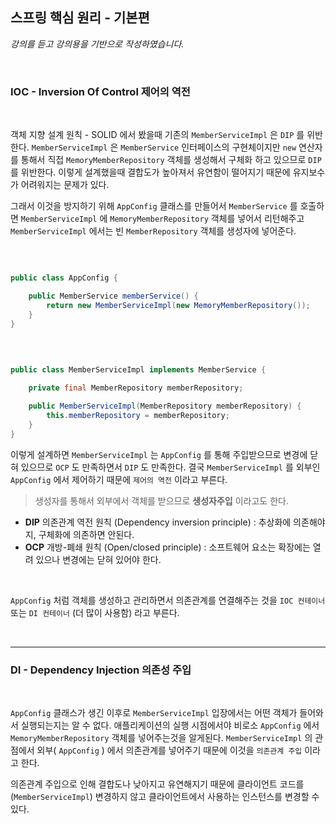 ## 스프링 핵심 원리 - 기본편
_강의를 듣고 강의용을 기반으로 작성하였습니다._

<br>

### IOC - Inversion Of Control 제어의 역전

<br>

객체 지향 설계 원칙 - SOLID 에서 봤을때 기존의 `MemberServiceImpl` 은 `DIP` 를 위반한다. `MemberServiceImpl` 은 `MemberService` 
인터페이스의 구현체이지만 `new` 연산자를 통해서 직접 `MemoryMemberRepository` 객체를 생성해서 구체화 하고 있으므로 `DIP` 를 위반한다. 이렇게 
설계했을때 결합도가 높아져서 유연함이 떨어지기 때문에 유지보수가 어려워지는 문제가 있다.   

그래서 이것을 방지하기 위해 `AppConfig` 클래스를 만들어서 `MemberService` 를 호출하면 `MemberServiceImpl` 에 `MemoryMemberRepository`
객체를 넣어서 리턴해주고 `MemberServiceImpl` 에서는 빈 `MemberRepository` 객체를 생성자에 넣어준다.

<br>

````java

public class AppConfig {

    public MemberService memberService() {
        return new MemberServiceImpl(new MemoryMemberRepository());
    }
}

````

<br>

```java

public class MemberServiceImpl implements MemberService {

    private final MemberRepository memberRepository;

    public MemberServiceImpl(MemberRepository memberRepository) {
        this.memberRepository = memberRepository;
    }
}

```

이렇게 설계하면 `MemberServiceImpl` 는 `AppConfig` 를 통해 주입받으므로 변경에 닫혀 있으므로 `OCP` 도 만족하면서 `DIP` 도 만족한다. 결국
`MemberServiceImpl` 를 외부인 `AppConfig` 에서 제어하기 때문에 `제어의 역전` 이라고 부른다.
> 생성자를 통해서 외부에서 객체를 받으므로 **생성자주입** 이라고도 한다.

- **DIP** 의존관계 역전 원칙 (Dependency inversion principle) : 추상화에 의존해야지, 구체화에 의존하면 안된다.
- **OCP** 개방-폐쇄 원칙 (Open/closed principle) : 소프트웨어 요소는 확장에는 열려 있으나 변경에는 닫혀 있어야 한다.

<br>

`AppConfig` 처럼 객체를 생성하고 관리하면서 의존관계를 연결해주는 것을 `IOC 컨테이너` 또는 `DI 컨테이너` (더 많이 사용함) 라고 부른다.

<br>
<hr>


### DI - Dependency Injection 의존성 주입

<br>

`AppConfig` 클래스가 생긴 이후로 `MemberServiceImpl` 입장에서는 어떤 객체가 들어와서 실행되는지는 알 수 없다. 애플리케이션의 실행 시점에서야 
비로소 `AppConfig` 에서 `MemoryMemberRepository` 객체를 넣어주는것을 알게된다. `MemberServiceImpl` 의 관점에서 외부( `AppConfig` )
에서 의존관계를 넣어주기 때문에 이것을 `의존관계 주입` 이라고 한다.  

의존관계 주입으로 인해 결합도나 낮아지고 유연해지기 때문에 클라이언트 코드를(`MemberServiceImpl`)  변경하지 않고 클라이언트에서 사용하는 인스턴스를 
변경할 수 있다. 






<br><br>

